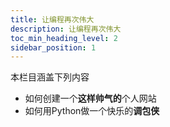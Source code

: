 ```yaml
---
title: 让编程再次伟大
description: 让编程再次伟大
toc_min_heading_level: 2
sidebar_position: 1
---
```


本栏目涵盖下列内容

- 如何创建一个**这样帅气的**个人网站
- 如何用Python做一个快乐的**调包侠**